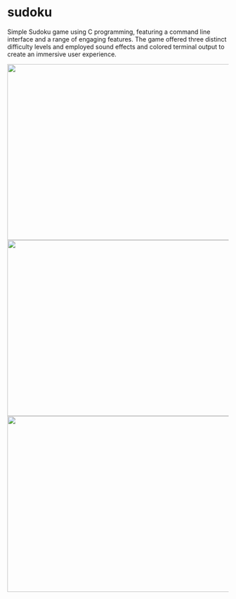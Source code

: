 # sudoku
Simple Sudoku game using C programming, featuring a command line interface and a range of engaging features. The game offered three distinct difficulty levels and employed sound effects and colored terminal output to create an immersive user experience.

<img src="https://i.ibb.co/PW0t6pr/Screen-Shot-2023-06-12-at-3-25-23-AM.png" width="800" height="400">
<img src="https://i.ibb.co/BLyp6y8/Screen-Shot-2023-06-12-at-3-27-56-AM.png" width="800" height="400">
<img src="https://i.ibb.co/6wRLZCr/Screen-Shot-2023-06-12-at-3-29-47-AM.png" width="800" height="400">

